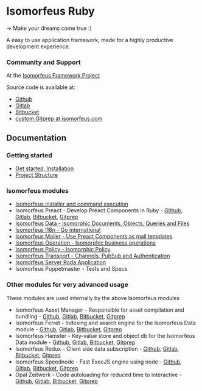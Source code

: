 # Isomorfeus Ruby

-> Make your dreams come true :)

A easy to use application framework, made for a highly productive development experience.

### Community and Support
At the [Isomorfeus Framework Project](http://isomorfeus.com)

Source code is available at:
- [Github](https://github.com/isomorfeus)
- [Gitlab](https://gitlab.com/isomorfeus)
- [Bitbucket](https://bitbucket.org/isomorfeus/)
- [custom Gitprep at isomorfeus.com](https://isomorfeus.com/gitprep/jan)

## Documentation

### Getting started
- [Get started, Installation](docs/get_started_web.md)
- [Project Structure](docs/project_structure.md)

### Isomorfeus modules
- [Isomorfeus installer and command execution](isomorfeus/README.md)
- Isomorfeus Preact - Develop Preact Components in Ruby -
[Github](https://github.com/isomorfeus/isomorfeus-preact),
[Gitlab](https://gitlab.com/isomorfeus/isomorfeus-preact),
[Bitbucket](https://bitbucket.org/isomorfeus/isomorfeus-preact/src/master/),
[Gitprep](https://isomorfeus.com/gitprep/jan/isomorfeus-preact)
- [Isomorfeus Data - Isomorphic Documents, Objects, Queries and Files](isomorfeus-data/README.md)
- [Isomorfeus I18n - Go international](isomorfeus-i18n/README.md)
- [Isomorfeus Mailer - Use Preact Components as mail templates](isomorfeus-mailer/README.md)
- [Isomorfeus Operation - Isomorphic business operations](isomorfeus-operation/README.md)
- [Isomorfeus Policy - Isomorphic Policy](isomorfeus-policy/README.md)
- [Isomorfeus Transport - Channels, PubSub and Authentication](isomorfeus-transport/README.md)
- [Isomorfeus Server Roda Application](docs/roda_app.md)
- Isomorfeus Puppetmaster - Tests and Specs

### Other modules for very advanced usage
These modules are used internally by the above Isomorfeus modules
- Isomorfeus Asset Manager - Responsible for asset compilation and bundling -
[Github](https://github.com/isomorfeus/isomorfeus-asset-manager),
[Gitlab](https://gitlab.com/isomorfeus/isomorfeus-asset-manager),
[Bitbucket](https://bitbucket.org/isomorfeus/isomorfeus-asset-manager/src/master/),
[Gitprep](https://isomorfeus.com/gitprep/jan/isomorfeus-asset-manager)
- Isomorfeus Ferret - Indexing and search engine for the Isomorfeus Data module -
[Github](https://github.com/isomorfeus/isomorfeus-ferret),
[Gitlab](https://gitlab.com/isomorfeus/isomorfeus-ferret),
[Bitbucket](https://bitbucket.org/isomorfeus/isomorfeus-ferret/src/master/),
[Gitprep](https://isomorfeus.com/gitprep/jan/isomorfeus-ferret)
- Isomorfeus Hamster - Key-value store and object db for the Isomorfeus Data module -
[Github](https://github.com/isomorfeus/isomorfeus-hamster),
[Gitlab](https://gitlab.com/isomorfeus/isomorfeus-hamster),
[Bitbucket](https://bitbucket.org/isomorfeus/isomorfeus-hamster/src/master/),
[Gitprep](https://isomorfeus.com/gitprep/jan/isomorfeus-hamster)
- Isomorfeus Redux - Client side data subscription -
[Github](https://github.com/isomorfeus/isomorfeus-redux),
[Gitlab](https://gitlab.com/isomorfeus/isomorfeus-redux),
[Bitbucket](https://bitbucket.org/isomorfeus/isomorfeus-redux/src/master/),
[Gitprep](https://isomorfeus.com/gitprep/jan/isomorfeus-redux)
- Isomorfeus Speednode - Fast ExecJS engine using node -
[Github](https://github.com/isomorfeus/isomorfeus-speednode),
[Gitlab](https://gitlab.com/isomorfeus/isomorfeus-speednode),
[Bitbucket](https://bitbucket.org/isomorfeus/isomorfeus-speednode/src/master/),
[Gitprep](https://isomorfeus.com/gitprep/jan/isomorfeus-speednode)
- Opal Zeitwerk - Code autoloading for reduced time to interactive -
[Github](https://github.com/isomorfeus/opal-zeitwerk),
[Gitlab](https://gitlab.com/isomorfeus/opal-zeitwerk),
[Bitbucket](https://bitbucket.org/isomorfeus/opal-zeitwerk/src/master/),
[Gitprep](https://isomorfeus.com/gitprep/jan/opal-zeitwerk)

